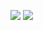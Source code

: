 ![](https://media.discordapp.net/attachments/1224534808193925232/1255253683365478553/1719346145660.png?ex=667c7597&is=667b2417&hm=14d89db18e7135d263055cffae5a4cd1a7a57105d995d616357de0b16f67f42b&=&format=webp&quality=lossless&width=392&height=350) ![](https://media.discordapp.net/attachments/1224534808193925232/1255255227079065630/3c090f8b2443e66951374f07f49138b0.png?ex=667c7707&is=667b2587&hm=a6a9b9f37dfe780151a9905534e0fe9ff39c21b9325bbbea8dadf6ffe0ade024&=&format=webp&quality=lossless)

